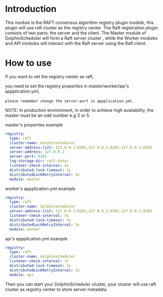 # Introduction

This module is the RAFT consensus algorithm registry plugin module, this plugin will use raft cluster as the registry center.
The Raft registration plugin consists of two parts: 
the server and the client. The Master module of DolphinScheduler will form a Raft server cluster
, while the Worker modules and API modules will interact with the Raft server using the Raft client.

# How to use

If you want to set the registry center as raft, 

you need to set the registry properties in master/worker/api's appplication.yml,


`please remember change the server-port in appplication.yml`.

NOTE: In production environment, in order to achieve high availability, the master must be an odd number e.g 3 or 5.

master's properties example
```yaml
registry:
  type: raft
  cluster-name: dolphinscheduler
  server-address-list: 127.0.0.1:8181,127.0.0.1:8182,127.0.0.1:8183
  server-address: 127.0.0.1
  server-port: 8181
  log-storage-dir: raft-data/
  listener-check-interval: 3s
  distributed-lock-timeout: 3s
  distributedLockRetryInterval: 3s
  module: master
```
worker's appplication.yml example
```yaml
registry:
  type: raft
  cluster-name: dolphinscheduler
  server-address-list: 127.0.0.1:8181,127.0.0.1:8182,127.0.0.1:8183
  listener-check-interval: 3s
  distributed-lock-timeout: 3s
  distributedLockRetryInterval: 3s
  module: worker
```
api's appplication.yml example
```yaml
registry:
  type: raft
  cluster-name: dolphinscheduler
  listener-check-interval: 3s
  distributed-lock-timeout: 3s
  distributedLockRetryInterval: 3s
  module: api
```

Then you can start your DolphinScheduler cluster, your cluster will use raft cluster as registry center to
store server metadata.